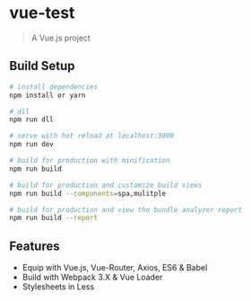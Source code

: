 # vue-test

> A Vue.js project

## Build Setup

``` bash
# install dependencies
npm install or yarn 

# dll
npm run dll

# serve with hot reload at localhost:3000
npm run dev

# build for production with minification
npm run build

# build for production and customize build views
npm run build --components=spa,mulitple

# build for production and view the bundle analyzer report
npm run build --report
```

## Features

- Equip with Vue.js, Vue-Router, Axios, ES6 & Babel
- Build with Webpack 3.X & Vue Loader
- Stylesheets in Less
